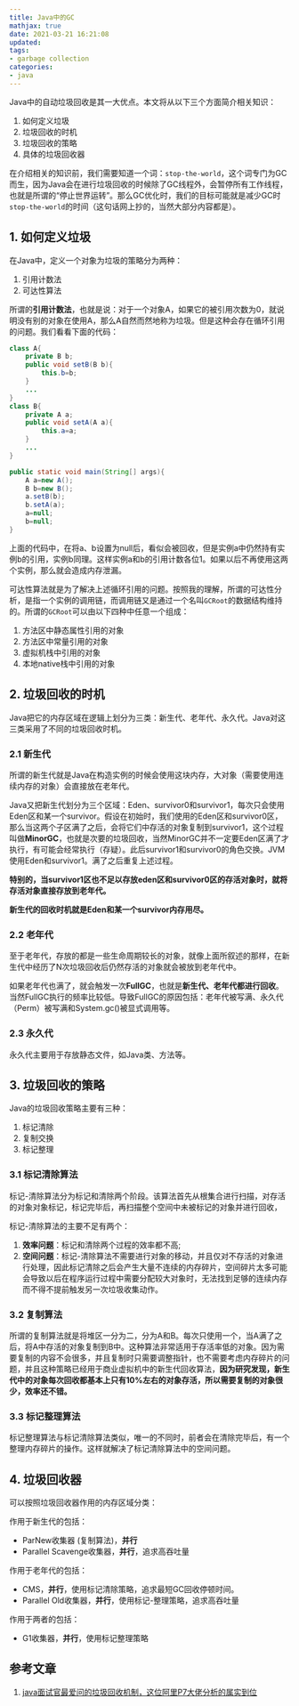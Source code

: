 ```yaml
---
title: Java中的GC
mathjax: true
date: 2021-03-21 16:21:08
updated:
tags:
- garbage collection
categories:
- java
---
```


Java中的自动垃圾回收是其一大优点。本文将从以下三个方面简介相关知识：

1. 如何定义垃圾
2. 垃圾回收的时机
3. 垃圾回收的策略
4. 具体的垃圾回收器

在介绍相关的知识前，我们需要知道一个词：`stop-the-world`，这个词专门为GC而生，因为Java会在进行垃圾回收的时候除了GC线程外，会暂停所有工作线程，也就是所谓的“停止世界运转”。那么GC优化时，我们的目标可能就是减少GC时`stop-the-world`的时间（这句话网上抄的，当然大部分内容都是）。

## 1. 如何定义垃圾

在Java中，定义一个对象为垃圾的策略分为两种：

1. 引用计数法
2. 可达性算法

所谓的**引用计数法**，也就是说：对于一个对象A，如果它的被引用次数为0，就说明没有别的对象在使用A，那么A自然而然地称为垃圾。但是这种会存在循环引用的问题。我们看看下面的代码：

``` java
class A{
    private B b;
    public void setB(B b){
        this.b=b;
    }
    ...
}
class B{
    private A a;
    public void setA(A a){
        this.a=a;
    }
    ...
}

public static void main(String[] args){
    A a=new A();
    B b=new B();
    a.setB(b);
    b.setA(a);
    a=null;
    b=null;
}
```

上面的代码中，在将a、b设置为null后，看似会被回收，但是实例a中仍然持有实例b的引用，实例b同理。这样实例a和b的引用计数各位1。如果以后不再使用这两个实例，那么就会造成内存泄漏。

可达性算法就是为了解决上述循环引用的问题。按照我的理解，所谓的可达性分析，是指一个实例的调用链，而调用链又是通过一个名叫`GCRoot`的数据结构维持的。所谓的`GCRoot`可以由以下四种中任意一个组成：

1. 方法区中静态属性引用的对象
2. 方法区中常量引用的对象
3. 虚拟机栈中引用的对象
4. 本地native栈中引用的对象

## 2. 垃圾回收的时机

Java把它的内存区域在逻辑上划分为三类：新生代、老年代、永久代。Java对这三类采用了不同的垃圾回收时机。

### 2.1 新生代

所谓的新生代就是Java在构造实例的时候会使用这块内存，大对象（需要使用连续内存的对象）会直接放在老年代。

Java又把新生代划分为三个区域：Eden、survivor0和survivor1，每次只会使用Eden区和某一个survivor。假设在初始时，我们使用的Eden区和survivor0区，那么当这两个子区满了之后，会将它们中存活的对象复制到survivor1，这个过程叫做**MinorGC**，也就是次要的垃圾回收，当然MinorGC并不一定要Eden区满了才执行，有可能会经常执行（存疑）。此后survivor1和survivor0的角色交换。JVM使用Eden和survivor1。满了之后重复上述过程。

**特别的，当survivor1区也不足以存放eden区和survivor0区的存活对象时，就将存活对象直接存放到老年代。**

**新生代的回收时机就是Eden和某一个survivor内存用尽。**

### 2.2 老年代

至于老年代，存放的都是一些生命周期较长的对象，就像上面所叙述的那样，在新生代中经历了N次垃圾回收后仍然存活的对象就会被放到老年代中。

如果老年代也满了，就会触发一次**FullGC**，也就是**新生代、老年代都进行回收**。当然FullGC执行的频率比较低。导致FullGC的原因包括：老年代被写满、永久代（Perm）被写满和System.gc()被显式调用等。

### 2.3 永久代

永久代主要用于存放静态文件，如Java类、方法等。

## 3. 垃圾回收的策略

Java的垃圾回收策略主要有三种：

1. 标记清除
2. 复制交换
3. 标记整理

### 3.1 标记清除算法

标记-清除算法分为标记和清除两个阶段。该算法首先从根集合进行扫描，对存活的对象对象标记，标记完毕后，再扫描整个空间中未被标记的对象并进行回收，

标记-清除算法的主要不足有两个：

1. **效率问题**：标记和清除两个过程的效率都不高;
2. **空间问题**：标记-清除算法不需要进行对象的移动，并且仅对不存活的对象进行处理，因此标记清除之后会产生大量不连续的内存碎片，空间碎片太多可能会导致以后在程序运行过程中需要分配较大对象时，无法找到足够的连续内存而不得不提前触发另一次垃圾收集动作。

### 3.2 复制算法

所谓的复制算法就是将堆区一分为二，分为A和B。每次只使用一个，当A满了之后，将A中存活的对象复制到B中。这种算法非常适用于存活率低的对象。因为需要复制的内容不会很多，并且复制时只需要调整指针，也不需要考虑内存碎片的问题，并且这种策略已经用于商业虚拟机中的新生代回收算法，**因为研究发现，新生代中的对象每次回收都基本上只有10%左右的对象存活，所以需要复制的对象很少，效率还不错。**

### 3.3 标记整理算法

标记整理算法与标记清除算法类似，唯一的不同时，前者会在清除完毕后，有一个整理内存碎片的操作。这样就解决了标记清除算法中的空间问题。

## 4. 垃圾回收器

可以按照垃圾回收器作用的内存区域分类：

作用于新生代的包括：

- ParNew收集器 (复制算法)，**并行**
- Parallel Scavenge收集器，**并行**，追求高吞吐量

作用于老年代的包括：

- CMS，**并行**，使用标记清除策略，追求最短GC回收停顿时间。
- Parallel Old收集器，**并行**，使用标记-整理策略，追求高吞吐量

作用于两者的包括：

- G1收集器，**并行**，使用标记整理策略


## 参考文章

1. [java面试官最爱问的垃圾回收机制，这位阿里P7大佬分析的属实到位](https://segmentfault.com/a/1190000023637649)